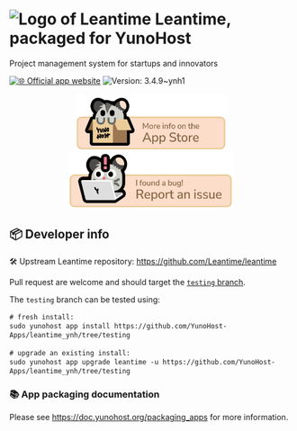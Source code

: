 <!--
N.B.: This README was automatically generated by <https://github.com/YunoHost/apps_tools/blob/main/readme_generator>
It shall NOT be edited by hand.
-->

<h1>
  <img src="https://raw.githubusercontent.com/YunoHost/apps/master/logos/leantime.png" width="32px" alt="Logo of Leantime">
  Leantime, packaged for YunoHost
</h1>

Project management system for startups and innovators

[![🌐 Official app website](https://img.shields.io/badge/Official_app_website-darkgreen?style=for-the-badge)](https://leantime.io/)
![Version: 3.4.9~ynh1](https://img.shields.io/badge/Version-3.4.9~ynh1-rgba(0,150,0,1)?style=for-the-badge)

<div align="center">
<a href="https://apps.yunohost.org/app/leantime"><img height="100px" src="https://github.com/YunoHost/yunohost-artwork/raw/refs/heads/main/badges/neopossum-badges/badge_more_info_on_the_appstore.svg"/></a>
<a href="https://github.com/YunoHost-Apps/leantime_ynh/issues"><img height="100px" src="https://github.com/YunoHost/yunohost-artwork/raw/refs/heads/main/badges/neopossum-badges/badge_report_an_issue.svg"/></a>
</div>

## 📦 Developer info

🛠️ Upstream Leantime repository: <https://github.com/Leantime/leantime>

Pull request are welcome and should target the [`testing` branch](https://github.com/YunoHost-Apps/leantime_ynh/tree/testing).

The `testing` branch can be tested using:
```
# fresh install:
sudo yunohost app install https://github.com/YunoHost-Apps/leantime_ynh/tree/testing

# upgrade an existing install:
sudo yunohost app upgrade leantime -u https://github.com/YunoHost-Apps/leantime_ynh/tree/testing
```

### 📚 App packaging documentation

Please see <https://doc.yunohost.org/packaging_apps> for more information.